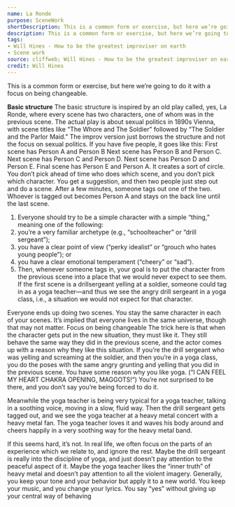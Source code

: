 ```yaml
---
name: La Ronde
purpose: SceneWork
shortDescription: This is a common form or exercise, but here we’re going to do it with a focus on being changeable.
description: This is a common form or exercise, but here we’re going to do it with a focus on being changeable. **Basic structure** The basic structure is inspired by an old play called, yes, La Ronde, where every scene has two characters, one of whom was in the previous scene.
tags:
- Will Hines - How to be the greatest improviser on earth
- Scene work
source: cliffweb; Will Hines - How to be the greatest improviser on earth
credit: Will Hines
---
```


This is a common form or exercise, but here we’re going to do it with a focus on being changeable.

**Basic structure**
The basic structure is inspired by an old play called, yes, La Ronde, where every scene has two characters, one of whom was in the previous scene. The actual play is about sexual politics in 1890s Vienna, with scene titles like “The Whore and The Soldier” followed by “The Soldier and the Parlor Maid.” The improv version just borrows the structure and not the focus on sexual politics. If you have five people, it goes like this:
First scene has Person A and Person B
Next scene has Person B and Person C.
Next scene has Person C and Person D.
Next scene has Person D and Person E.
Final scene has Person E and Person A.
It creates a sort of circle.
You don’t pick ahead of time who does which scene, and you don’t pick which character. You get a suggestion, and then two people just step out and do a scene. After a few minutes, someone tags out one of the two. Whoever is tagged out becomes Person A and stays on the back line until the last scene.

1. Everyone should try to be a simple character with a simple “thing,” meaning one of the following:
2. you’re a very familiar archetype (e.g., “schoolteacher” or “drill sergeant”);
3. you have a clear point of view (“perky idealist” or “grouch who hates young people”);
or
4. you have a clear emotional temperament (“cheery” or “sad”).
5. Then, whenever someone tags in, your goal is to put the character from the previous scene into a place that we would never expect to see them. If the first scene is a drillsergeant yelling at a soldier, someone could tag in as a yoga teacher—and thus we see the angry drill sergeant in a yoga class, i.e., a situation we would not expect for that character.

Everyone ends up doing two scenes. You stay the same character in each of your scenes. It’s implied that everyone lives in the same universe, though that may not matter. Focus on being changeable The trick here is that when the character gets put in the new situation, they must like it. They still behave the same way they did in the previous scene, and the actor comes up with a reason why they like this situation. If you’re the drill sergeant who was yelling and screaming at the soldier, and then you’re in a yoga class, you do the poses with the same angry grunting and yelling that you did in the previous scene. You have some reason why you like yoga. (“I CAN FEEL MY HEART CHAKRA OPENING, MAGGOTS!”) You’re not surprised to be there, and you don’t say you’re being forced to do it.

Meanwhile the yoga teacher is being very typical for a yoga teacher, talking in a soothing voice, moving in a slow, fluid way. Then the drill sergeant gets tagged out, and we see the yoga teacher at a heavy metal concert with a heavy metal fan. The yoga teacher loves it and waves his body around and cheers happily in a very soothing way for the heavy metal band.

If this seems hard, it’s not. In real life, we often focus on the parts of an experience which we relate to, and ignore the rest. Maybe the drill sergeant is really into the discipline of yoga, and just doesn’t pay attention to the peaceful aspect of it. Maybe the yoga teacher likes the “inner truth” of heavy metal and doesn’t pay attention to all the violent imagery.
Generally, you keep your tone and your behavior but apply it to a new world. You keep your music, and you change your lyrics. You say “yes” without giving up your central way of behaving
